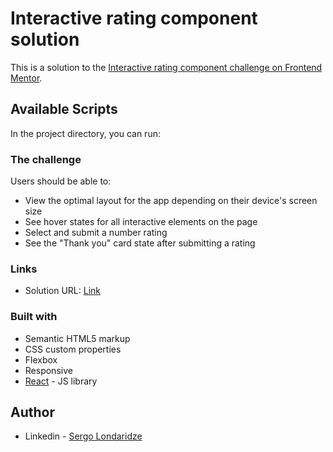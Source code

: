 #  Interactive rating component solution

This is a solution to the [Interactive rating component challenge on Frontend Mentor](https://www.frontendmentor.io/challenges/interactive-rating-component-koxpeBUmI). 


## Available Scripts

In the project directory, you can run:

### The challenge

Users should be able to:

- View the optimal layout for the app depending on their device's screen size
- See hover states for all interactive elements on the page
- Select and submit a number rating
- See the "Thank you" card state after submitting a rating


### Links

- Solution URL: [Link](https://github.com/SergoLondaridze/ReactProject2)

### Built with

- Semantic HTML5 markup
- CSS custom properties
- Flexbox
- Responsive
- [React](https://reactjs.org/) - JS library
## Author

- Linkedin - [Sergo Londaridze](linkedin.com/in/sergo-londaridze-916293171)


